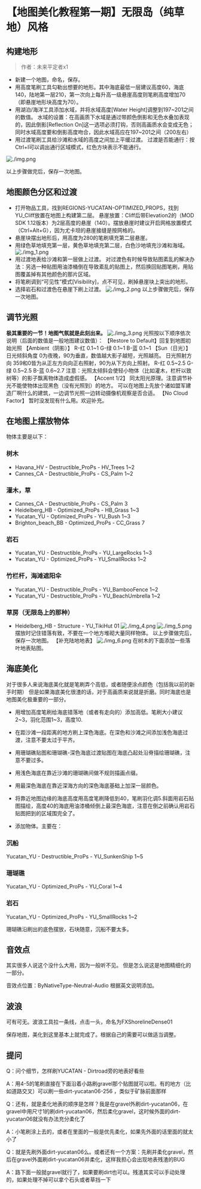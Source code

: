 # 【地图美化教程第一期】无限岛（纯草地）风格

## 构建地形

>作者：未来平定者x1

- 新建一个地图，命名，保存。
- 用高度笔刷工具勾勒出想要的地形。其中海底最低一层建议高度60，海底140，陆地第一层210，第一次向上每升高一级悬崖高度则笔刷高度增加70（即悬崖地形块高度为70）。
- 用湖泊/海洋工具添加水域，并将水域高度[Water Height]调整到197~201之间的数值。
水域的设置：在高画质下水域是通过带颜色倒影和无色水叠加表现的，因此倒影[Reflection On]这一选项必须打钩，否则高画质水会变成无色；同时水域高度要和倒影高度吻合，因此水域高应在197~201之间（200左右）
- 用过渡笔刷工具给沙滩和水域的高度之间加上平缓过渡。
过渡是否能通行：按Ctrl+I可以调出通行区域模式，红色方块表示不能通行。

![./img.png](./img.png)

以上步骤做完后，保存一次地图。

## 地图颜色分区和过渡
- 打开物品工具，找到REGIONS-YUCATAN-OPTIMIZED_PROPS，找到YU_Cliff放置在地图上构建第二层。
悬崖放置：Cliff后带Elevation2的（MOD SDK 1.12版本）为2层高度的悬崖（140）。摆放悬崖时建议开启网格放置模式（Ctrl+Alt+G），因为尤卡坦的悬崖接缝是按网格的。
- 悬崖块摆出地形后，用高度为280的笔刷填充第二层悬崖。
- 用绿色草地填充第一层，黄色草地填充第二层，白色沙地填充沙滩和海域。
![./img_1.png](./img_1.png)
- 用过渡地表给沙滩和第一层做上过渡。
对过渡色有时候导致贴图紊乱的解决办法：另选一种贴图用油漆桶倒在导致紊乱的贴图上，然后换回贴图笔刷，用贴图覆盖掉有其他颜色的那片区域。
- 将笔刷调到“可见性”模式[Visibility]，点不可见，刷掉悬崖块上突出的地形。
- 选择岩石和过渡色在悬崖下刷上过渡。
![./img_2.png](./img_2.png)
以上步骤做完后，保存一次地图。

## 调节光照
**极其重要的一节！地图气氛就是此刻出来。**
![./img_3.png](./img_3.png)
光照按以下顺序依次说明（后面的数值是一般地图建议数值）：
【Restore to Default】回复到地图初始光照
【Ambient（阴影）】
R-红 0.1~1
G-绿 0.1~1
B-蓝 0.1~1
【Sun（日光）】
日光倾斜角度 0为夜晚，90为垂直，数值越大影子越短，光照越亮。
日光照射方向 359和0皆为从正左方向向正右照射，90为从下方向上照射。
R-红 0.5~2.5
G-绿 0.5~2.5
B-蓝 0.6~2.7
注意：光照太倾斜会使轻小物体（比如灌木，栏杆以致树等）的影子飘离物体造成虚假感。
【Accent 1/2】
同太阳光原理。注意调节补光不能使物体出现黑色（没有光照到）的地方。
可以在地图上先放个诸如盟军建造厂啊什么的建筑，一边调节光照一边转动摄像机观察是否合适。
【No Cloud Factor】
暂时没发现有什么用。欢迎补充。

## 在地图上摆放物体
物体主要是以下：
### 树木
- Havana_HV - Destructible_ProPs - HV_Trees 1~2
- Cannes_CA - Destructible_ProPs - CS_Palm 1~2
### 灌木，草
- Cannes_CA - Destructible_ProPs - CS_Palm 3
- Heidelberg_HB - Optimized_ProPs - HB_Grass 1~3
- Yucatan_YU - Optimized_ProPs - YU_Bush 1~3
- Brighton_beach_BB - Optimized_ProPs - CC_Grass 7
### 岩石
- Yucatan_YU - Destructible_ProPs - YU_LargeRocks 1~3
- Yucatan_YU - Optimized_ProPs - YU_SmallRocks 1~2
### 竹栏杆，海滩遮阳伞
- Yucatan_YU - Destructible_ProPs - YU_BambooFence 1~2
- Yucatan_YU - Destructible_ProPs - YU_BeachUmbrella 1~2
### 草房（无限岛上的那种）
- Heidelberg_HB - Structure - YU_TikiHut 01
![./img_4.png](./img_4.png)
![./img_5.png](./img_5.png)
摆放时记住错落有致，不要在一个地方堆砌大量同样物体。
以上步骤做完后，保存一次地图。
【补充陆地地表】
![./img_6.png](./img_6.png)
在树木的下面添加一些落叶地表贴图。

## 海底美化
对于很多人来说海底美化就是笔刷弄个高低，或者随便涂点颜色（包括我以前的新手时期）
但是如果海底美化很渣的话，对于高画质来说就是折磨。同时海底也是地图美化极重要的一部分。
- 用增加高度笔刷给海底错落地（或者有走向的）添加高低。笔刷大小建议2~3，羽化范围1~3，高度10.

- 在距沙滩一段距离的地方刷上深色海底。在深色和沙滩之间添加浅色海底过渡，注意不要太过于平齐。

- 用珊瑚礁贴图和珊瑚礁-深色海底过渡贴图在海底凸起处沿脊描绘珊瑚礁，注意不要过多。
- 用浅色海底在靠近沙滩的珊瑚礁间做不规则描画点缀。
- 用最深色海底在靠近深海方向的深色海底基础上加深一层颜色。

- 将靠近地图边缘的海底高度用高度笔刷降低到40，笔刷羽化调5.斜面用岩石贴图描绘，高度40的海底用油漆桶倾倒上最深色海底，注意在倒之前确认用岩石贴图把到的区域围完全了。
- 添加物体。主要在：
### 沉船
Yucatan_YU - Destructible_ProPs - YU_SunkenShip 1~5
### 珊瑚礁
Yucatan_YU - Optimized_ProPs - YU_Coral 1~4
### 岩石
Yucatan_YU - Optimized_ProPs - YU_SmallRocks 1~2

珊瑚礁沿刷出的底色摆放，石块随意，沉船不要太多。

## 音效点
其实很多人说这个没什么大用，因为一般听不见。
但是怎么说这是地图精细化的一部分。

音效点位置：ByNativeType-Neutral-Audio 根据英文说明添加。
## 波浪
可有可无。波浪工具拉一条线，点击一头，命名为FXShorelineDense01

保存地图，美化到这里基本上就完成了。根据自己的需要可以做适当调整。

## 提问
Q：问个细节，怎样刷YUCATAN - Dirtroad旁的地表好看些

A：用4-5的笔刷直接在下面沿着小路刷gravel那个贴图就可以啦。有的地方（比如道路交叉）可以刷一些dirt-yucatan06-256 ，类似于矿脉前面那样

Q：还有，就是柔化地表的顺序是怎样？我是在gravel外刷dirt-yucatan06，在gravel中用尺寸1的刷dirt-yucatan06，然后柔化gravel，这时候外面的dirt-yucatan06就没有办法充分柔化了

A：小笔刷涂上去的，或者在里面的一般是优先柔化，如果先外面的话里面的就太小了

Q：就是先刷外面dirt-yucatan06么。或者还有一个方案：先刷并柔化gravel，然后在gravel外面刷dirt-yucatan06并柔化，这样我担心会出现地表残渣的BUG

A：路下面一般就gravel就行了，如果要刷dirt也可以。残渣其实可以手动处理的，如果处理不掉可以拿个石头或者草挡一下
